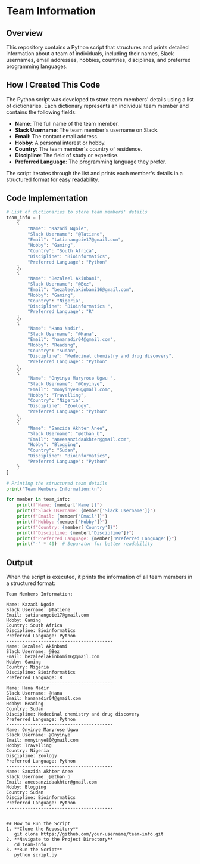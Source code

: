 # Team Information

## Overview
This repository contains a Python script that structures and prints detailed information about a team of individuals, including their names, Slack usernames, email addresses, hobbies, countries, disciplines, and preferred programming languages.

## How I Created This Code
The Python script was developed to store team members' details using a list of dictionaries. Each dictionary represents an individual team member and contains the following fields:
- **Name**: The full name of the team member.
- **Slack Username**: The team member's username on Slack.
- **Email**: The contact email address.
- **Hobby**: A personal interest or hobby.
- **Country**: The team member's country of residence.
- **Discipline**: The field of study or expertise.
- **Preferred Language**: The programming language they prefer.

The script iterates through the list and prints each member's details in a structured format for easy readability.

## Code Implementation
```python
# List of dictionaries to store team members' details
team_info = [
    {
        "Name": "Kazadi Ngoie",
        "Slack Username": "@Tatiene",
        "Email": "tatianangoie17@gmail.com",
        "Hobby": "Gaming",
        "Country": "South Africa",
        "Discipline": "Bioinformatics",
        "Preferred Language": "Python"
    },
    {
        "Name": "Bezaleel Akinbami",
        "Slack Username": "@Bez",
        "Email": "bezaleelakinbami16@gmail.com",
        "Hobby": "Gaming",
        "Country": "Nigeria",
        "Discipline": "Bioinformatics ",
        "Preferred Language": "R"
    },
    {
        "Name": "Hana Nadir",
        "Slack Username": "@Hana",
        "Email": "hananadir04@gmail.com",
        "Hobby": "Reading",
        "Country": "Sudan",
        "Discipline": "Medecinal chemistry and drug discovery",
        "Preferred Language": "Python"
    },
    {
        "Name": "Onyinye Maryrose Ugwu ",
        "Slack Username": "@Onyinye",
        "Email": "monyinye80@gmail.com",
        "Hobby": "Travelling",
        "Country": "Nigeria",
        "Discipline": "Zoology",
        "Preferred Language": "Python"
    },
    {
        "Name": "Sanzida Akhter Anee",
        "Slack Username": "@ethan_b",
        "Email": "aneesanzidaakhter@gmail.com",
        "Hobby": "Blogging",
        "Country": "Sudan",
        "Discipline": "Bioinformatics",
        "Preferred Language": "Python"
    }
]

# Printing the structured team details
print("Team Members Information:\n")

for member in team_info:
    print(f"Name: {member['Name']}")
    print(f"Slack Username: {member['Slack Username']}")
    print(f"Email: {member['Email']}")
    print(f"Hobby: {member['Hobby']}")
    print(f"Country: {member['Country']}")
    print(f"Discipline: {member['Discipline']}")
    print(f"Preferred Language: {member['Preferred Language']}")
    print("-" * 40)  # Separator for better readability
```

## Output
When the script is executed, it prints the information of all team members in a structured format:
```
Team Members Information:

Name: Kazadi Ngoie
Slack Username: @Tatiene
Email: tatianangoie17@gmail.com
Hobby: Gaming
Country: South Africa
Discipline: Bioinformatics
Preferred Language: Python
----------------------------------------
Name: Bezaleel Akinbami
Slack Username: @Bez
Email: bezaleelakinbami16@gmail.com
Hobby: Gaming
Country: Nigeria
Discipline: Bioinformatics
Preferred Language: R
----------------------------------------
Name: Hana Nadir
Slack Username: @Hana
Email: hananadir04@gmail.com
Hobby: Reading
Country: Sudan
Discipline: Medecinal chemistry and drug discovery
Preferred Language: Python
----------------------------------------
Name: Onyinye Maryrose Ugwu
Slack Username: @Onyinye
Email: monyinye80@gmail.com
Hobby: Travelling
Country: Nigeria
Discipline: Zoology
Preferred Language: Python
----------------------------------------
Name: Sanzida Akhter Anee
Slack Username: @ethan_b
Email: aneesanzidaakhter@gmail.com
Hobby: Blogging
Country: Sudan
Discipline: Bioinformatics
Preferred Language: Python
----------------------------------------


## How to Run the Script
1. **Clone the Repository**
   git clone https://github.com/your-username/team-info.git
2. **Navigate to the Project Directory**
   cd team-info
3. **Run the Script**
   python script.py
   


